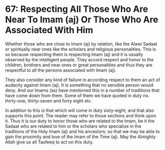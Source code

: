 67: Respecting All Those Who Are Near To Imam (aj) Or Those Who Are Associated With Him
=======================================================================================

Whether those who are close to Imam (aj) by relation, like the Alawi
Sadaat or spiritually near ones like the scholars and religious
personalities. This is so because respecting them is respecting Imam
(aj) and it is usually observed by the intelligent people. They accord
respect and honor to the children, brothers and near ones or great
personalities and thus they are respectful to all the persons associated
with Imam (aj).

They also consider any kind of failure in according respect to them an
act of audacity against Imam (aj). It is something that no sensible
person would deny. And our Imams (as) have mentioned this in a number of
traditions that have come down from them. Some of them we have quoted in
duty no. thirty-one, thirty-seven and forty eight etc.

In addition to this is that which will come in duty sixty-eight; and
that also supports this point. The reader may refer to those sections
and think upon it. Thus it is our duty to honor those who are related to
the Imam, be it the Sadaat who are related to him or the scholars who
specialize in the traditions of the Holy Imam (aj) and his ancestors; so
that we may be able to gain the proximity and love of the Imam of the
Time (aj). May the Almighty Allah give us all Taufeeq to act on this
duty.



